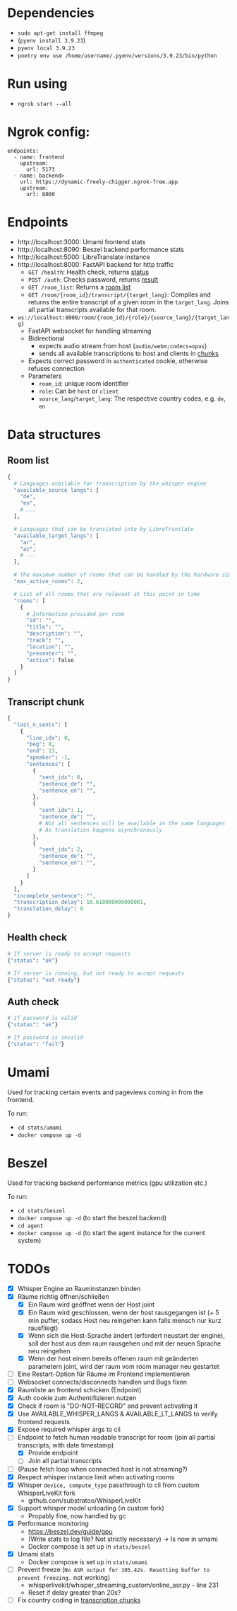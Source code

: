# Dependencies
- `sudo apt-get install ffmpeg`
- (`pyenv install 3.9.23`)
- `pyenv local 3.9.23`
- `poetry env use /home/username/.pyenv/versions/3.9.23/bin/python`

# Run using
- `ngrok start --all`

# Ngrok config:
```
endpoints:
  - name: frontend
    upstream:
      url: 5173
  - name: backend>
    url: https://dynamic-freely-chigger.ngrok-free.app
    upstream:
      url: 8000
```

# Endpoints
- http://localhost:3000: Umami frontend stats
- http://localhost:8090: Beszel backend performance stats
- http://localhost:5000: LibreTranslate instance
- http://localhost:8000: FastAPI backend for http traffic
  - `GET /health`: Health check, returns [status](#health-check)
  - `POST /auth`: Checks password, returns [result](#auth-check)
  - `GET /room_list`: Returns a [room list](#room-list)
  - `GET /room/{room_id}/transcript/{target_lang}`: Compiles and returns the entire transcript of a given room in the `target_lang`. Joins all partial transcripts available for that room.
- `ws://localhost:8000/room/{room_id}/{role}/{source_lang}/{target_lang}`
  - FastAPI websocket for handling streaming
  - Bidirectional
    - expects audio stream from host (`audio/webm;codecs=opus`)
    - sends all available transcriptions to host and clients in [chunks](#transcript-chunk)
  - Expects correct password in `authenticated` cookie, otherwise refuses connection
  - Parameters
    - `room_id`: unique room identifier
    - `role`: Can be `host` or `client`
    - `source_lang`/`target_lang`: The respective country codes, e.g. `de`, `en`

# Data structures
## Room list
```python
{
  # Languages available for transcription by the whisper engine
  "available_source_langs": [
    "de",
    "en",
    # ...
  ],

  # Languages that can be translated into by LibreTranslate
  "available_target_langs": [
    "ar",
    "az",
    # ...
  ],

  # The maximum number of rooms that can be handled by the hardware simultaniously
  "max_active_rooms": 2,

  # List of all rooms that are relevant at this point in time
  "rooms": [
    {
      # Information provided per room
      "id": "",
      "title": "",
      "description": "",
      "track": "",
      "location": "",
      "presenter": "",
      "active": false
    }
  ]
}
```

## Transcript chunk
```python
{
  "last_n_sents": [
    {
      "line_idx": 0,
      "beg": 0,
      "end": 13,
      "speaker": -1,
      "sentences": [
        {
          "sent_idx": 0,
          "sentence_de": "",
          "sentence_en": "",
        },
        {
          "sent_idx": 1,
          "sentence_de": "",
          # Not all sentences will be available in the same languages
          # As translation happens asynchronously
        },
        {
          "sent_idx": 2,
          "sentence_de": "",
          "sentence_en": "",
        }
      ]
    }
  ],
  "incomplete_sentence": "",
  "transcription_delay": 10.610000000000001,
  "translation_delay": 0
}
```

## Health check
```python
# If server is ready to accept requests
{"status": "ok"}

# If server is running, but not ready to accept requests
{"status": "not ready"}
```

## Auth check
```python
# If password is valid
{"status": "ok"}

# If password is invalid
{"status": "fail"}
```

# Umami
Used for tracking certain events and pageviews coming in from the frontend.

To run:
- `cd stats/umami`
- `docker compose up -d`

# Beszel
Used for tracking backend performance metrics (gpu utilization etc.)

To run:
- `cd stats/beszel`
- `docker compose up -d` (to start the beszel backend)
- `cd agent`
- `docker compose up -d` (to start the agent instance for the current system)

# TODOs
- [x] Whisper Engine an Rauminstanzen binden
- [x] Räume richtig öffnen/schließen
    - [x] Ein Raum wird geöffnet wenn der Host joint
    - [x] Ein Raum wird geschlossen, wenn der host rausgegangen ist (+ 5 min puffer, sodass Host neu reingehen kann falls mensch nur kurz rausfliegt)
    - [x] Wenn sich die Host-Sprache ändert (erfordert neustart der engine), soll der host aus dem raum rausgehen und mit der neuen Sprache neu reingehen
    - [x] Wenn der host einem bereits offenen raum mit geänderten parametern joint, wird der raum vom room manager neu gestartet
- [ ] Eine Restart-Option für Räume im Frontend implementieren
- [ ] Websocket connects/disconnects handlen und Bugs fixen
- [x] Raumliste an frontend schicken (Endpoint)
- [x] Auth cookie zum Authentifizieren nutzen
- [x] Check if room is "DO-NOT-RECORD" and prevent activating it
- [x] Use AVAILABLE_WHISPER_LANGS & AVAILABLE_LT_LANGS to verify frontend requests
- [x] Expose required whisper args to cli
- [ ] Endpoint to fetch human readable transcript for room (join all partial transcripts, with date timestamp)
  - [x] Provide endpoint
  - [ ] Join all partial transcripts
- [ ] (Pause fetch loop when connected host is not streaming?)
- [x] Respect whisper instance limit when activating rooms
- [x] Whisper `device, compute_type` passthrough to cli from custom WhisperLiveKit fork
    - github.com/substratoo/WhisperLiveKit
- [x] Support whisper model unloading (in custom fork)
    - Propably fine, now handled by gc
- [x] Performance monitoring
    - https://beszel.dev/guide/gpu
    - (Write stats to log file? Not strictly necessary) -> Is now in umami
    - Docker compose is set up in `stats/beszel`
- [x] Umami stats
    - Docker compose is set up in `stats/umami`
- [ ] Prevent freeze (`No ASR output for 105.42s. Resetting buffer to prevent freezing.` not working)
    - whisperlivekit/whisper_streaming_custom/online_asr.py - line 231
    - Reset if delay greater than 20s?
- [ ] Fix country coding in [transcription chunks](#transcript-chunk)